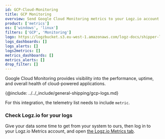 ```yaml
---
id: GCP-Cloud-Monitoring
title: GCP Monitoring
overview: Send Google Cloud Monitoring metrics to your Logz.io account.
product: ['metrics']
os: ['windows', 'linux']
filters: ['GCP', 'Monitoring']
logo: https://logzbucket.s3.eu-west-1.amazonaws.com/logz-docs/shipper-logos/cloudmonitoring.png
logs_dashboards: []
logs_alerts: []
logs2metrics: []
metrics_dashboards: []
metrics_alerts: []
drop_filter: []
---
```



Google Cloud Monitoring provides visibility into the performance, uptime, and overall health of cloud-powered applications. 


{@include: ../../_include/general-shipping/gcp-logs.md}  

For this integration, the telemetry list needs to include `metric`.

### Check Logz.io for your logs

Give your data some time to get from your system to ours, then log in to your Logz.io Metrics account, and open [the Logz.io Metrics tab](https://app.logz.io/#/dashboard/metrics/).
